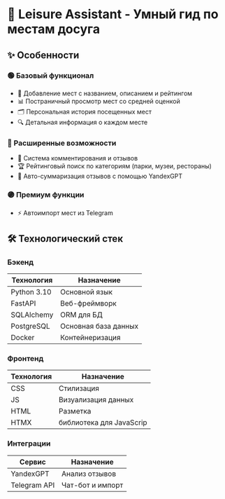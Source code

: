 # 🚀 Leisure Assistant - Умный гид по местам досуга
## ✨ Особенности

### 🟢 Базовый функционал
- 📍 Добавление мест с названием, описанием и рейтингом
- 📊 Постраничный просмотр мест со средней оценкой
- 🗂️ Персональная история посещенных мест
- 🔍 Детальная информация о каждом месте

### 🔵 Расширенные возможности
- 💬 Система комментирования и отзывов
- 🏆 Рейтинговый поиск по категориям (парки, музеи, рестораны)
- 📝 Авто-суммаризация отзывов с помощью YandexGPT

### 🟣 Премиум функции
- ⚡ Автоимпорт мест из Telegram

## 🛠️ Технологический стек

### Бэкенд
| Технология | Назначение |
|------------|------------|
| Python 3.10 | Основной язык |
| FastAPI | Веб-фреймворк |
| SQLAlchemy | ORM для БД |
| PostgreSQL | Основная база данных |
| Docker | Контейнеризация |

### Фронтенд
| Технология | Назначение |
|------------|------------|
| CSS | Стилизация |
| JS | Визуализация данных |
| HTML | Разметка |
| HTMX | библиотека для JavaScrip |

### Интеграции
| Сервис | Назначение |
|--------|------------|
| YandexGPT | Анализ отзывов |
| Telegram API | Чат-бот и импорт |
